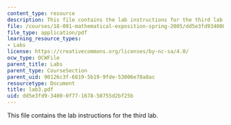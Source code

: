 ```yaml
---
content_type: resource
description: This file contains the lab instructions for the third lab.
file: /courses/18-091-mathematical-exposition-spring-2005/dd5e3fd934000f77167850755d2bf25b_lab3.pdf
file_type: application/pdf
learning_resource_types:
- Labs
license: https://creativecommons.org/licenses/by-nc-sa/4.0/
ocw_type: OCWFile
parent_title: Labs
parent_type: CourseSection
parent_uid: 90126c3f-6819-5b19-9fde-53006e78a8ac
resourcetype: Document
title: lab3.pdf
uid: dd5e3fd9-3400-0f77-1678-50755d2bf25b
---
```

This file contains the lab instructions for the third lab.